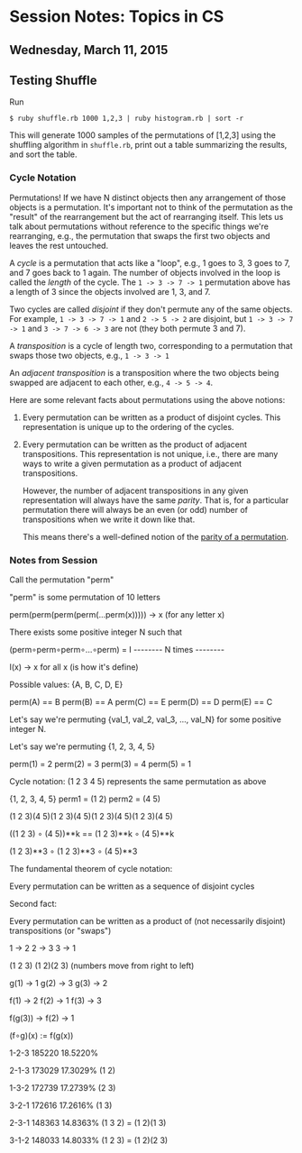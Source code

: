 # Session Notes: Topics in CS

## Wednesday, March 11, 2015

## Testing Shuffle

Run

```shell-session
$ ruby shuffle.rb 1000 1,2,3 | ruby histogram.rb | sort -r
```

This will generate 1000 samples of the permutations of [1,2,3] using the
shuffling algorithm in `shuffle.rb`, print out a table summarizing the results,
and sort the table.

### Cycle Notation

Permutations!  If we have N distinct objects then any arrangement of those
objects is a permutation.  It's important not to think of the permutation
as the "result" of the rearrangement but the act of rearranging itself.  This
lets us talk about permutations without reference to the specific things we're
rearranging, e.g., the permutation that swaps the first two objects and leaves
the rest untouched.

A _cycle_ is a permutation that acts like a "loop", e.g., 1 goes to 3, 3 goes
to 7, and 7 goes back to 1 again.  The number of objects involved in the loop
is called the _length_ of the cycle.  The `1 -> 3 -> 7 -> 1` permutation above
has a length of 3 since the objects involved are 1, 3, and 7.

Two cycles are called _disjoint_ if they don't permute any of the same objects.
For example, `1 -> 3 -> 7 -> 1` and `2 -> 5 -> 2` are disjoint, but
`1 -> 3 -> 7 -> 1` and `3 -> 7 -> 6 -> 3` are not (they both permute 3 and 7).

A _transposition_ is a cycle of length two, corresponding to a permutation that
swaps those two objects, e.g., `1 -> 3 -> 1`

An _adjacent transposition_ is a transposition where the two objects being
swapped are adjacent to each other, e.g., `4 -> 5 -> 4`.

Here are some relevant facts about permutations using the above notions:

1.  Every permutation can be written as a product of disjoint cycles.  This
    representation is unique up to the ordering of the cycles.
2.  Every permutation can be written as the product of adjacent transpositions.
    This representation is not unique, i.e., there are many ways to write a
    given permutation as a product of adjacent transpositions.

    However, the number of adjacent transpositions in any given representation
    will always have the same _parity_.  That is, for a particular permutation
    there will always be an even (or odd) number of transpositions when we
    write it down like that.

    This means there's a well-defined notion of the
    [parity of a permutation](http://en.wikipedia.org/wiki/Parity_of_a_permutation).

### Notes from Session

Call the permutation "perm"

"perm" is some permutation of 10 letters

perm(perm(perm(perm(...perm(x))))) -> x (for any letter x)

There exists some positive integer N such that

(perm∘perm∘perm∘...∘perm) = I
-------- N times --------

I(x) -> x for all x (is how it's define)

Possible values: {A, B, C, D, E}

perm(A) == B
perm(B) == A
perm(C) == E
perm(D) == D
perm(E) == C

Let's say we're permuting {val_1, val_2, val_3, ..., val_N}
for some positive integer N.

Let's say we're permuting {1, 2, 3, 4, 5}

perm(1) = 2
perm(2) = 3
perm(3) = 4
perm(5) = 1

Cycle notation:
(1 2 3 4 5) represents the same permutation as above

{1, 2, 3, 4, 5}
perm1 = (1 2)
perm2 = (4 5)

(1 2 3)(4 5)(1 2 3)(4 5)(1 2 3)(4 5)(1 2 3)(4 5)

((1 2 3) ∘ (4 5))**k == (1 2 3)**k ∘ (4 5)**k

(1 2 3)**3 ∘ (1 2 3)**3 ∘ (4 5)**3

The fundamental theorem of cycle notation:

Every permutation can be written as a sequence of disjoint cycles


Second fact:

Every permutation can be written as a product of (not necessarily disjoint)
transpositions (or "swaps")

1 -> 2
2 -> 3
3 -> 1

(1 2 3)
(1 2)(2 3)   (numbers move from right to left)

g(1) -> 1
g(2) -> 3
g(3) -> 2

f(1) -> 2
f(2) -> 1
f(3) -> 3

f(g(3)) -> f(2) -> 1

(f∘g)(x) := f(g(x))








1-2-3	185220	18.5220%

2-1-3	173029	17.3029%
(1 2)

1-3-2	172739	17.2739%
(2 3)

3-2-1	172616	17.2616%
(1 3)

2-3-1	148363	14.8363%
(1 3 2) = (1 2)(1 3)

3-1-2	148033	14.8033%
(1 2 3) = (1 2)(2 3)
